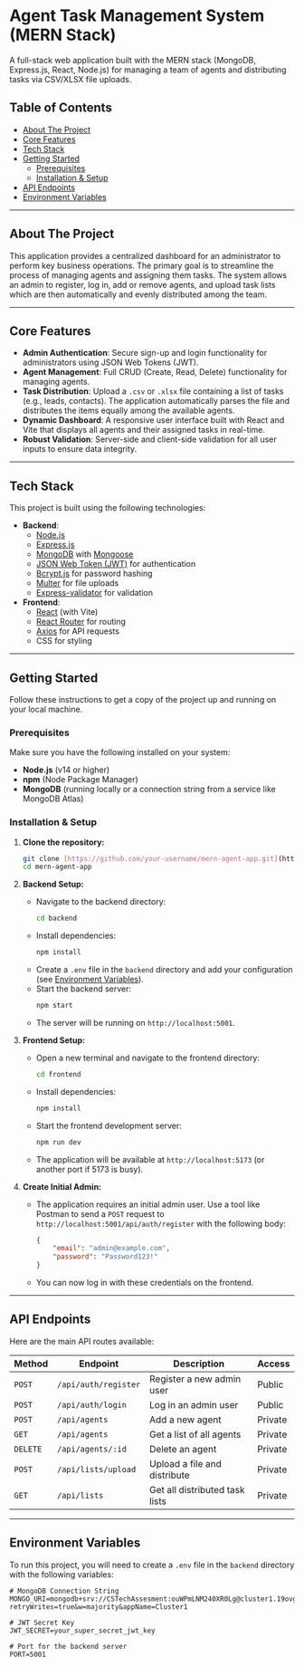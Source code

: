 # Agent Task Management System (MERN Stack)

A full-stack web application built with the MERN stack (MongoDB, Express.js, React, Node.js) for managing a team of agents and distributing tasks via CSV/XLSX file uploads.



## Table of Contents

- [About The Project](#about-the-project)
- [Core Features](#core-features)
- [Tech Stack](#tech-stack)
- [Getting Started](#getting-started)
  - [Prerequisites](#prerequisites)
  - [Installation & Setup](#installation--setup)
- [API Endpoints](#api-endpoints)
- [Environment Variables](#environment-variables)

---

## About The Project

This application provides a centralized dashboard for an administrator to perform key business operations. The primary goal is to streamline the process of managing agents and assigning them tasks. The system allows an admin to register, log in, add or remove agents, and upload task lists which are then automatically and evenly distributed among the team.

---

## Core Features

* **Admin Authentication**: Secure sign-up and login functionality for administrators using JSON Web Tokens (JWT).
* **Agent Management**: Full CRUD (Create, Read, Delete) functionality for managing agents.
* **Task Distribution**: Upload a `.csv` or `.xlsx` file containing a list of tasks (e.g., leads, contacts). The application automatically parses the file and distributes the items equally among the available agents.
* **Dynamic Dashboard**: A responsive user interface built with React and Vite that displays all agents and their assigned tasks in real-time.
* **Robust Validation**: Server-side and client-side validation for all user inputs to ensure data integrity.

---

## Tech Stack

This project is built using the following technologies:

* **Backend**:
    * [Node.js](https://nodejs.org/)
    * [Express.js](https://expressjs.com/)
    * [MongoDB](https://www.mongodb.com/) with [Mongoose](https://mongoosejs.com/)
    * [JSON Web Token (JWT)](https://jwt.io/) for authentication
    * [Bcrypt.js](https://www.npmjs.com/package/bcryptjs) for password hashing
    * [Multer](https://github.com/expressjs/multer) for file uploads
    * [Express-validator](https://express-validator.github.io/) for validation
* **Frontend**:
    * [React](https://reactjs.org/) (with Vite)
    * [React Router](https://reactrouter.com/) for routing
    * [Axios](https://axios-http.com/) for API requests
    * CSS for styling

---

## Getting Started

Follow these instructions to get a copy of the project up and running on your local machine.

### Prerequisites

Make sure you have the following installed on your system:
* **Node.js** (v14 or higher)
* **npm** (Node Package Manager)
* **MongoDB** (running locally or a connection string from a service like MongoDB Atlas)

### Installation & Setup

1.  **Clone the repository:**
    ```bash
    git clone [https://github.com/your-username/mern-agent-app.git](https://github.com/your-username/mern-agent-app.git)
    cd mern-agent-app
    ```

2.  **Backend Setup:**
    * Navigate to the backend directory:
        ```bash
        cd backend
        ```
    * Install dependencies:
        ```bash
        npm install
        ```
    * Create a `.env` file in the `backend` directory and add your configuration (see [Environment Variables](#environment-variables)).
    * Start the backend server:
        ```bash
        npm start
        ```
    * The server will be running on `http://localhost:5001`.

3.  **Frontend Setup:**
    * Open a new terminal and navigate to the frontend directory:
        ```bash
        cd frontend
        ```
    * Install dependencies:
        ```bash
        npm install
        ```
    * Start the frontend development server:
        ```bash
        npm run dev
        ```
    * The application will be available at `http://localhost:5173` (or another port if 5173 is busy).

4.  **Create Initial Admin:**
    * The application requires an initial admin user. Use a tool like Postman to send a `POST` request to `http://localhost:5001/api/auth/register` with the following body:
        ```json
        {
            "email": "admin@example.com",
            "password": "Password123!"
        }
        ```
    * You can now log in with these credentials on the frontend.

---

## API Endpoints

Here are the main API routes available:

| Method   | Endpoint                | Description                     | Access   |
|----------|-------------------------|---------------------------------|----------|
| `POST`   | `/api/auth/register`    | Register a new admin user       | Public   |
| `POST`   | `/api/auth/login`       | Log in an admin user            | Public   |
| `POST`   | `/api/agents`           | Add a new agent                 | Private  |
| `GET`    | `/api/agents`           | Get a list of all agents        | Private  |
| `DELETE` | `/api/agents/:id`       | Delete an agent                 | Private  |
| `POST`   | `/api/lists/upload`     | Upload a file and distribute    | Private  |
| `GET`    | `/api/lists`            | Get all distributed task lists  | Private  |

---

## Environment Variables

To run this project, you will need to create a `.env` file in the `backend` directory with the following variables:

```env
# MongoDB Connection String
MONGO_URI=mongodb+srv://CSTechAssesment:ouWPmLNM240XR0Lg@cluster1.19ovg9b.mongodb.net/?retryWrites=true&w=majority&appName=Cluster1

# JWT Secret Key
JWT_SECRET=your_super_secret_jwt_key

# Port for the backend server
PORT=5001
